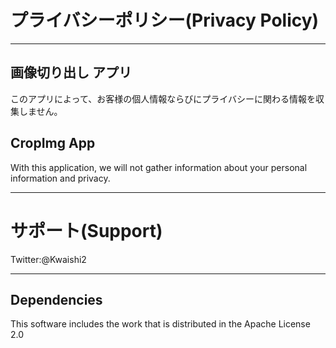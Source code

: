 # プライバシーポリシー(Privacy Policy)
---

## 画像切り出し アプリ

このアプリによって、お客様の個人情報ならびにプライバシーに関わる情報を収集しません。


## CropImg App

With this application, we will not gather information about your personal information and privacy.

---
# サポート(Support)

Twitter:@Kwaishi2


---
## Dependencies

This software includes the work that is distributed in the Apache License 2.0


